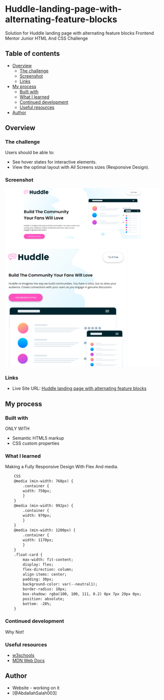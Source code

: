 # Huddle-landing-page-with-alternating-feature-blocks
Solution for Huddle landing page with alternating feature blocks Frontend Mentor Junior HTML And  CSS Challenge

## Table of contents

- [Overview](#overview)
  - [The challenge](#the-challenge)
  - [Screenshot](#screenshot)
  - [Links](#links)
- [My process](#my-process)
  - [Built with](#built-with)
  - [What I learned](#what-i-learned)
  - [Continued development](#continued-development)
  - [Useful resources](#useful-resources)
- [Author](#author)


## Overview

### The challenge

Users should be able to:

- See hover states for interactive elements.
- View the optimal layout with All Screens sizes (Responsive Design).

### Screenshot

![](screenshot.png)
![](screenshot1.png)


### Links

- Live Site URL: [Huddle landing page with alternating feature blocks](https://abdallahsalah003.github.io/Huddle-landing-page-with-alternating-feature-blocks/)

## My process

### Built with
ONLY WITH
- Semantic HTML5 markup
- CSS custom properties

### What I learned
Making a Fully Responsive Design With Flex And media.
```
    CSS
    @media (min-width: 768px) {
        .container {
        width: 750px;
        }
    }
    @media (min-width: 992px) {
        .container {
        width: 970px;
        }
    }
    @media (min-width: 1200px) {
        .container {
        width: 1170px;
        }
    }
    .float-card {
        max-width: fit-content;
        display: flex;
        flex-direction: column;
        align-items: center;
        padding: 30px;
        background-color: var(--neutral1);
        border-radius: 10px;
        box-shadow: rgba(100, 100, 111, 0.2) 0px 7px 29px 0px;
        position: absolute;
        bottom: -28%;
    }
```

### Continued development
Why Not!
### Useful resources
- [w3schools](https://www.w3schools.com/howto/howto_css_image_overlay_title.asp)
- [MDN Web Docs](https://developer.mozilla.org/en-US/)

## Author

- Website - working on it
- [@AbdallahSalah003]
